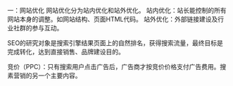 一：网站优化
网站优化分为站内优化和站外优化。
站内优化：站长能控制的所有网站本身的调整。如网站结构、页面HTML代码。
站外优化：外部链接建设及行业社群的参与互动。

SEO的研究对象是搜索引擎结果页面上的自然排名，获得搜索流量，最终目标是完成转化，达到直接销售、品牌建设目的。

竞价（PPC）：只有搜索用户点击广告后，广告商才按竞价价格支付广告费用。搜素营销的另一个主要内容。